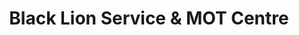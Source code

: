 ---
title: "Black Lion Service & MOT Centre"
url: /gillingham/black-lion-service-und-mot-centre/
shop: Autowerkstatt
---